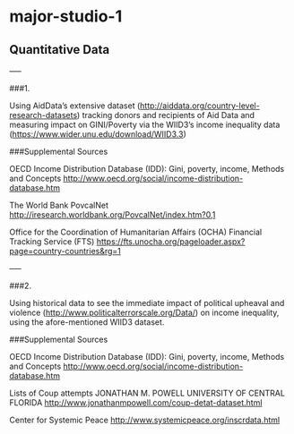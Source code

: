 # major-studio-1

## Quantitative Data

–––

###1.

Using AidData’s extensive dataset (http://aiddata.org/country-level-research-datasets) tracking donors and recipients of Aid Data and measuring impact on GINI/Poverty via the WIID3’s income inequality data (https://www.wider.unu.edu/download/WIID3.3)

###Supplemental Sources
   
   OECD Income Distribution Database (IDD):
   Gini, poverty, income, Methods and Concepts
   http://www.oecd.org/social/income-distribution-database.htm
   
   The World Bank PovcalNet
   http://iresearch.worldbank.org/PovcalNet/index.htm?0,1

   Office for the Coordination of Humanitarian Affairs (OCHA) Financial Tracking Service (FTS)
   https://fts.unocha.org/pageloader.aspx?page=country-countries&rg=1
   
–––

###2.

Using historical data to see the immediate impact of political upheaval and violence (http://www.politicalterrorscale.org/Data/) on income inequality, using the afore-mentioned WIID3 dataset.

###Supplemental Sources

   OECD Income Distribution Database (IDD):
   Gini, poverty, income, Methods and Concepts
   http://www.oecd.org/social/income-distribution-database.htm
   
   Lists of Coup attempts
   JONATHAN M. POWELL UNIVERSITY OF CENTRAL FLORIDA
   http://www.jonathanmpowell.com/coup-detat-dataset.html

   Center for Systemic Peace
   http://www.systemicpeace.org/inscrdata.html
   